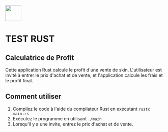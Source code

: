 <img src="https://www.rust-lang.org/logos/rust-logo-512x512.png" width="50" height="50">

# TEST RUST

## Calculatrice de Profit

Cette application Rust calcule le profit d'une vente de skin. L'utilisateur est invité à entrer le prix d'achat et de vente, et l'application calcule les frais et le profit final.

## Comment utiliser

1. Compilez le code à l'aide du compilateur Rust en exécutant `rustc main.rs`
2. Exécutez le programme en utilisant `./main`
3. Lorsqu'il y a une invite, entrez le prix d'achat et de vente.
